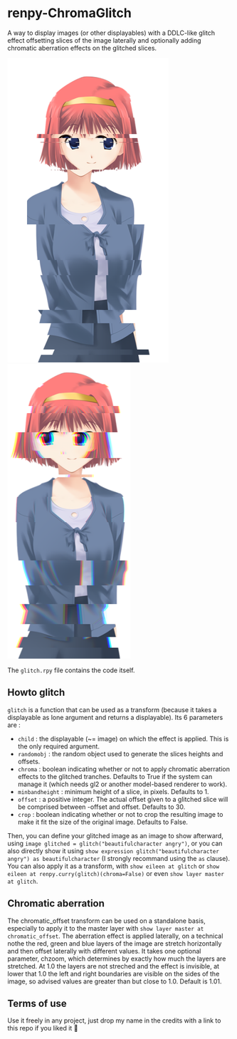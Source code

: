 # renpy-ChromaGlitch
A way to display images (or other displayables) with a DDLC-like glitch effect offsetting slices of the image laterally and optionally adding chromatic aberration effects on the glitched slices.

![](sample_nochroma.png)
![](sample_chroma.png)

The `glitch.rpy` file contains the code itself.

## Howto glitch
`glitch` is a function that can be used as a transform (because it takes a displayable as lone argument and returns a displayable).
Its 6 parameters are :
- `child` : the displayable (~= image) on which the effect is applied. This is the only required argument.
- `randomobj` : the random object used to generate the slices heights and offsets.
- `chroma` : boolean indicating whether or not to apply chromatic aberration effects to the glitched tranches. Defaults to True if the system can manage it (which needs gl2 or another model-based renderer to work).
- `minbandheight` : minimum height of a slice, in pixels. Defaults to 1.
- `offset` : a positive integer. The actual offset given to a glitched slice will be comprised between -offset and offset. Defaults to 30.
- `crop` : boolean indicating whether or not to crop the resulting image to make it fit the size of the original image. Defaults to False.

Then, you can define your glitched image as an image to show afterward, using `image glitched = glitch("beautifulcharacter angry")`, or you can also directly show it using `show expression glitch("beautifulcharacter angry") as beautifulcharacter` (I strongly recommand using the `as` clause).
You can also apply it as a transform, with `show eileen at glitch` or `show eileen at renpy.curry(glitch)(chroma=False)` or even `show layer master at glitch`.

## Chromatic aberration

The chromatic_offset transform can be used on a standalone basis, especially to apply it to the master layer with `show layer master at chromatic_offset`.
The aberration effect is applied laterally, on a technical nothe the red, green and blue layers of the image are stretch horizontally and then offset laterally with different values.
It takes one optional parameter, chzoom, which determines by exactly how much the layers are stretched. At 1.0 the layers are not streched and the effect is invisible, at lower that 1.0 the left and right boundaries are visible on the sides of the image, so advised values are greater than but close to 1.0. Default is 1.01.

## Terms of use
Use it freely in any project, just drop my name in the credits with a link to this repo if you liked it 🥰

